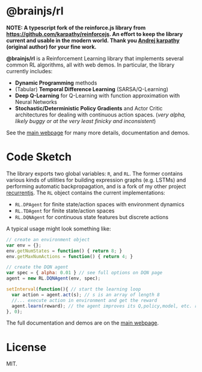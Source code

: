 # @brainjs/rl

**NOTE: A typescript fork of the reinforce.js library from https://github.com/karpathy/reinforcejs.
An effort to keep the library current and usable in the modern world.
Thank you [Andrej karpathy](https://github.com/karpathy) (original author) for your fine work.**

**@brainjs/rl** is a Reinforcement Learning library that implements several common RL algorithms, all with web demos. In particular, the library currently includes:

- **Dynamic Programming** methods
- (Tabular) **Temporal Difference Learning** (SARSA/Q-Learning)
- **Deep Q-Learning** for Q-Learning with function approximation with Neural Networks
- **Stochastic/Deterministic Policy Gradients** and Actor Critic architectures for dealing with continuous action spaces. (*very alpha, likely buggy or at the very least finicky and inconsistent*)

See the [main webpage](http://cs.stanford.edu/people/karpathy/reinforcejs) for many more details, documentation and demos.

# Code Sketch

The library exports two global variables: `R`, and `RL`. The former contains various kinds of utilities for building expression graphs (e.g. LSTMs) and performing automatic backpropagation, and is a fork of my other project [recurrentjs](https://github.com/karpathy/recurrentjs). The `RL` object contains the current implementations:

- `RL.DPAgent` for finite state/action spaces with environment dynamics
- `RL.TDAgent` for finite state/action spaces
- `RL.DQNAgent` for continuous state features but discrete actions

A typical usage might look something like:

```javascript
// create an environment object
var env = {};
env.getNumStates = function() { return 8; }
env.getMaxNumActions = function() { return 4; }

// create the DQN agent
var spec = { alpha: 0.01 } // see full options on DQN page
agent = new RL.DQNAgent(env, spec); 

setInterval(function(){ // start the learning loop
  var action = agent.act(s); // s is an array of length 8
  //... execute action in environment and get the reward
  agent.learn(reward); // the agent improves its Q,policy,model, etc. reward is a float
}, 0);
```

The full documentation and demos are on the [main webpage](http://cs.stanford.edu/people/karpathy/reinforcejs).

# License

MIT.
